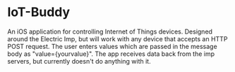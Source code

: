 IoT-Buddy
=========

An iOS application for controlling Internet of Things devices.
Designed around the Electric Imp, but will work with any device that accepts an HTTP POST request.
The user enters values which are passed in the message body as "value={yourvalue}".
The app receives data back from the imp servers, but currently doesn't do anything with it.
